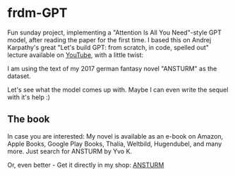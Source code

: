 # frdm-GPT

Fun sunday project, implementing a "Attention Is All You Need"-style GPT model, after reading the paper for the first time. I based this on Andrej Karpathy's great "Let's build GPT: from scratch, in code, spelled out" lecture available on [YouTube](https://www.youtube.com/watch?v=kCc8FmEb1nY&t), with a little twist:

I am using the text of my 2017 german fantasy novel "ANSTURM" as the dataset.

Let's see what the model comes up with. Maybe I can even write the sequel with it's help :)

## The book

In case you are interested: My novel is available as an e-book on Amazon, Apple Books, Google Play Books, Thalia, Weltbild, Hugendubel, and many more. Just search for ANSTURM by Yvo K.

Or, even better - Get it directly in my shop: [ANSTURM](https://frdmauthor.net/shop/)
